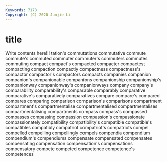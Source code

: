 ```yaml
---
Keywords: 7178
Copyright: (C) 2020 Junjie Li
---
```


# title

Write contents here!!!
tation's 
commutations 
commutative 
commute 
commute's 
commuted
commuter 
commuter's 
commuters 
commutes 
commuting 
compact 
compact's 
compacted 
compacter 
compactest
compacting 
compaction 
compactly 
compactness 
compactness's 
compactor 
compactor's 
compactors 
compacts 
companies
companion 
companion's 
companionable 
companions 
companionship 
companionship's 
companionway 
companionway's 
companionways 
company
company's 
comparability 
comparability's 
comparable 
comparably 
comparative 
comparative's 
comparatively 
comparatives 
compare
compare's 
compared 
compares 
comparing 
comparison 
comparison's 
comparisons 
compartment 
compartment's 
compartmentalise
compartmentalised 
compartmentalises 
compartmentalising 
compartments 
compass 
compass's 
compassed 
compasses 
compassing 
compassion
compassion's 
compassionate 
compassionately 
compatibility 
compatibility's 
compatible 
compatible's 
compatibles 
compatibly 
compatriot
compatriot's 
compatriots 
compel 
compelled 
compelling 
compellingly 
compels 
compendia 
compendium 
compendium's
compendiums 
compensate 
compensated 
compensates 
compensating 
compensation 
compensation's 
compensations 
compensatory 
compete
competed 
competence 
competence's 
competences 
